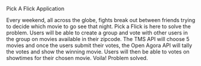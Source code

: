 Pick A Flick Application

Every weekend, all across the globe, fights break out between friends trying to decide which movie to go see that night. Pick a Flick is here to solve the problem. Users will be able to create a group and vote with other users in the group on movies available in their zipcode. The TMS API will choose 5 movies and once the users submit their votes, the Open Agora API will tally the votes and show the winning movie. Users will then be able to votes on showtimes for their chosen movie. Voila! Problem solved. 